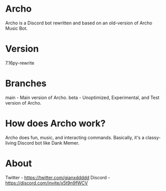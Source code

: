 # Archo
Archo is a Discord bot rewritten and based on an old-version of Archo Music Bot.

# Version
7.16py-rewrite

# Branches
main - Main version of Archo.
beta - Unoptimized, Experimental, and Test version of Archo.

# How does Archo work?
Archo does fun, music, and interacting commands. Basically, it's a classy-living Discord bot like Dank Memer.

# About
Twitter - https://twitter.com/gianxddddd
Discord - https://discord.com/invite/x5t9n9fWCV
